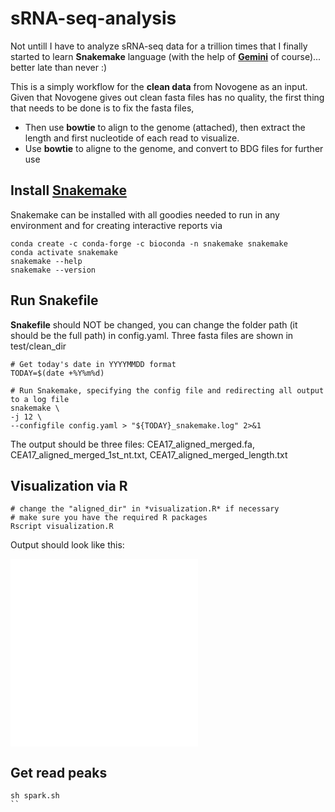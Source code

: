 # sRNA-seq-analysis

Not untill I have to analyze sRNA-seq data for a trillion times that I finally started to learn **Snakemake** language (with the help of [**Gemini**](https://gemini.google.com/app) of course)... better late than never :)

This is a simply workflow for the **clean data** from Novogene as an input. Given that Novogene gives out clean fasta files has no quality, the first thing that needs to be done is to fix the fasta files, 

- Then use **bowtie** to align to the genome (attached), then extract the length and first nucleotide of each read to visualize.
- Use **bowtie** to aligne to the genome, and convert to BDG files for further use

## Install [Snakemake](https://snakemake.readthedocs.io/en/stable/index.html)

Snakemake can be installed with all goodies needed to run in any environment and for creating interactive reports via

```{bash}
conda create -c conda-forge -c bioconda -n snakemake snakemake
conda activate snakemake
snakemake --help
snakemake --version
```

## Run Snakefile

**Snakefile** should NOT be changed, you can change the folder path (it should be the full path) in config.yaml. Three fasta files are shown in test/clean_dir

```{bash}
# Get today's date in YYYYMMDD format
TODAY=$(date +%Y%m%d)

# Run Snakemake, specifying the config file and redirecting all output to a log file
snakemake \
-j 12 \
--configfile config.yaml > "${TODAY}_snakemake.log" 2>&1
```

The output should be three files: CEA17_aligned_merged.fa, CEA17_aligned_merged_1st_nt.txt, CEA17_aligned_merged_length.txt

## Visualization via R
```{bash}
# change the "aligned_dir" in *visualization.R* if necessary
# make sure you have the required R packages
Rscript visualization.R
```
Output should look like this:

![get_1st_nt](sRNA-seq-analysis/test/output/1st_nt.pdf)
![length_distribution](sRNA-seq-analysis/test/ouptut/length_distribution.pdf)

## Get read peaks
```{bash}
sh spark.sh
``
